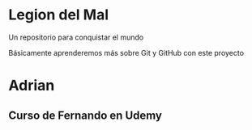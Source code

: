 # Legion del Mal
Un repositorio para conquistar el mundo

Básicamente aprenderemos más sobre Git y GitHub con este proyecto


# Adrian


## Curso de Fernando en Udemy

